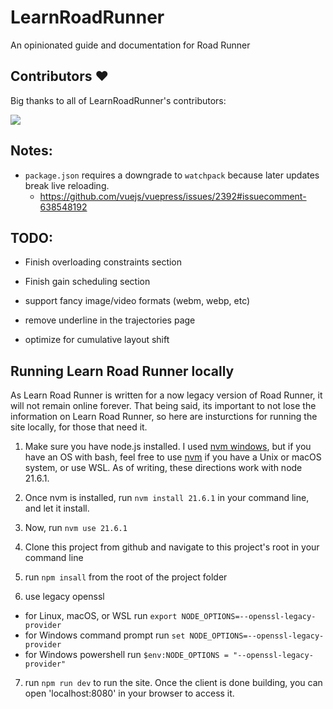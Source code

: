 # LearnRoadRunner

An opinionated guide and documentation for Road Runner

## Contributors ❤️

Big thanks to all of LearnRoadRunner's contributors:

<a href="https://github.com/NoahBres/LearnRoadRunner/graphs/contributors">
  <img src="https://contributors-img.web.app/image?repo=NoahBres/LearnRoadRunner" />
</a>

## Notes:

- `package.json` requires a downgrade to `watchpack` because later updates break live reloading.
  - https://github.com/vuejs/vuepress/issues/2392#issuecomment-638548192

## TODO:

- Finish overloading constraints section

- Finish gain scheduling section

- support fancy image/video formats (webm, webp, etc)

- remove underline in the trajectories page

- optimize for cumulative layout shift

## Running Learn Road Runner locally

As Learn Road Runner is written for a now legacy version of Road Runner, it will not remain online forever. That being said, its important to not lose the information on Learn Road Runner, so here are insturctions for running the site locally, for those that need it.

 1. Make sure you have node.js installed. I used [nvm windows](https://github.com/coreybutler/nvm-windows), but if you have an OS with bash, feel free to use [nvm](https://github.com/nvm-sh/nvm) if you have a Unix or macOS system, or use WSL. As of writing, these directions work with node 21.6.1.

 2. Once nvm is installed, run `nvm install 21.6.1` in your command line, and let it install.

 3. Now, run `nvm use 21.6.1`

 4. Clone this project from github and navigate to this project's root in your command line

 5. run `npm insall` from the root of the project folder
 
 6. use legacy openssl
   - for Linux, macOS, or WSL run `export NODE_OPTIONS=--openssl-legacy-provider`
   - for Windows command prompt run `set NODE_OPTIONS=--openssl-legacy-provider`
   - for Windows powershell run `$env:NODE_OPTIONS = "--openssl-legacy-provider"`
 
 7. run `npm run dev` to run the site. Once the client is done building, you can open 'localhost:8080' in your browser to access it.

